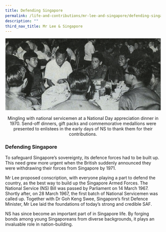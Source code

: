 ```yaml
---
title: Defending Singapore
permalink: /life-and-contributions/mr-lee-and-singapore/defending-singapore/
description: ""
third_nav_title: Mr Lee & Singapore
---
```

![Alt text for image on Isomer site](/images/mr-lee-and-singapore/Defending%20Singapore.jpg)
<center>
Mingling with national servicemen at a National Day appreciation dinner in 1970. Send-off dinners, gift packs and commemorative medallions were presented to enlistees in the early days of NS to thank them for their contributions.
</center>

### Defending Singapore ###

To safeguard Singapore’s sovereignty, its defence forces had to be built up. This need grew more urgent when the British suddenly announced they were withdrawing their forces from Singapore by 1971. 


Mr Lee proposed conscription, with everyone playing a part to defend the country, as the best way to build up the Singapore Armed Forces. The National Service (NS) Bill was passed by Parliament on 14 March 1967. Shortly after, on 28 March 1967, the first batch of National Servicemen was called up. Together with Dr Goh Keng Swee, Singapore’s first Defence Minister, Mr Lee laid the foundations of today’s strong and credible SAF.


NS has since become an important part of in Singapore life. By forging bonds among young Singaporeans from diverse backgrounds, it plays an invaluable role in nation-building.